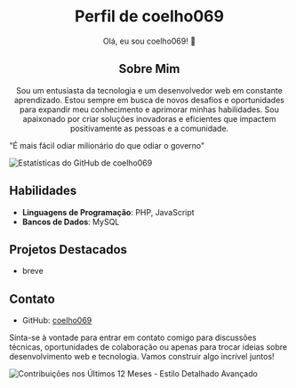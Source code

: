 <center>

# Perfil de coelho069

Olá, eu sou coelho069! 👋

## Sobre Mim
Sou um entusiasta da tecnologia e um desenvolvedor web em constante aprendizado. Estou sempre em busca de novos desafios e oportunidades para expandir meu conhecimento e aprimorar minhas habilidades. Sou apaixonado por criar soluções inovadoras e eficientes que impactem positivamente as pessoas e a comunidade.

</center>
"É mais fácil odiar  milionário do que odiar o governo"

![Estatísticas do GitHub de coelho069](https://github-readme-stats.vercel.app/api?username=coelho069&show_icons=true&theme=radical)   

## Habilidades
- **Linguagens de Programação**: PHP, JavaScript
- **Bancos de Dados**: MySQL

## Projetos Destacados
- breve

## Contato
- GitHub: [coelho069](https://github.com/coelho069)


Sinta-se à vontade para entrar em contato comigo para discussões técnicas, oportunidades de colaboração ou apenas para trocar ideias sobre desenvolvimento web e tecnologia. Vamos construir algo incrível juntos!

![Contribuições nos Últimos 12 Meses - Estilo Detalhado Avançado](https://github-readme-streak-stats.herokuapp.com/?user=coelho069&theme=holi-theme&hide_border=true&background=0d1117&stroke=00DDC0&ring=DD2727&fire=DD2C2C&currStreakLabel=00DDC0&sideLabels=00DDC0&dates=DDDDDD&currStreakNum=00DDC0&sideNums=DDDDDD&border=DDDDDD)
